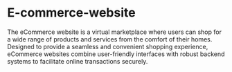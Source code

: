 # E-commerce-website
The eCommerce website is a virtual marketplace where users can shop for a wide range of products and services from the comfort of their homes. Designed to provide a seamless and convenient shopping experience, eCommerce websites combine user-friendly interfaces with robust backend systems to facilitate online transactions securely.
